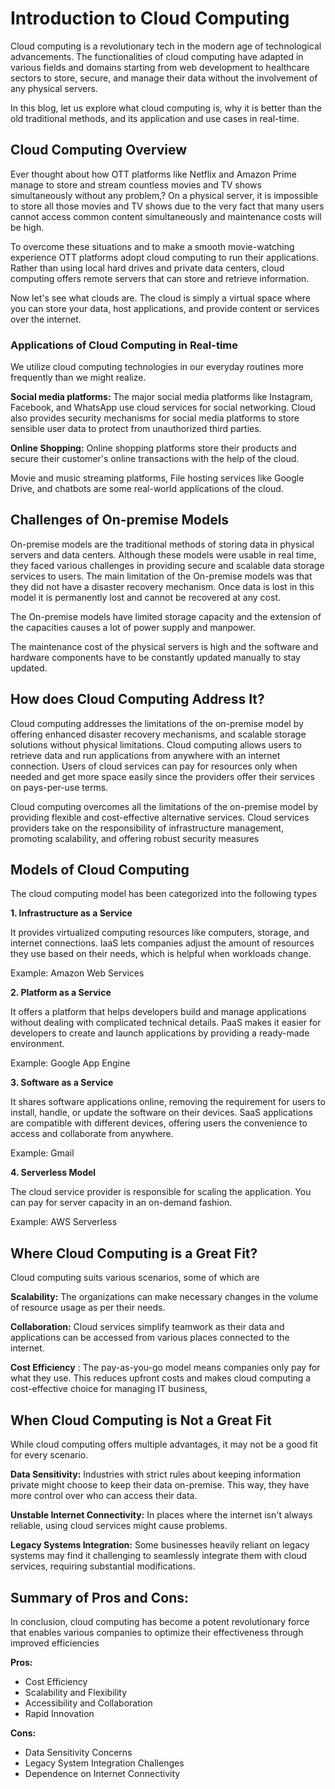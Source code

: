# Introduction to Cloud Computing

Cloud computing is a revolutionary tech in the modern age of technological advancements. The functionalities of cloud computing have adapted in various fields and domains starting from web development to healthcare sectors to store, secure, and manage their data without the involvement of any physical servers.

In this blog, let us explore what cloud computing is, why it is better than the old traditional methods, and its application and use cases in real-time.

## Cloud Computing Overview

Ever thought about how OTT platforms like Netflix and Amazon Prime manage to store and stream countless movies and TV shows simultaneously without any problem,? On a physical server, it is impossible to store all those movies and TV shows due to the very fact that many users cannot access common content simultaneously and maintenance costs will be high.

To overcome these situations and to make a smooth movie-watching experience OTT platforms adopt cloud computing to run their applications. Rather than using local hard drives and private data centers, cloud computing offers remote servers that can store and retrieve information.

Now let's see what clouds are. The cloud is simply a virtual space where you can store your data, host applications, and provide content or services over the internet.

### Applications of Cloud Computing in Real-time

We utilize cloud computing technologies in our everyday routines more frequently than we might realize.

**Social media platforms:** The major social media platforms like Instagram, Facebook, and WhatsApp use cloud services for social networking. Cloud also provides security mechanisms for social media platforms to store sensible user data to protect from unauthorized third parties.

**Online Shopping:** Online shopping platforms store their products and secure their customer's online transactions with the help of the cloud.

Movie and music streaming platforms, File hosting services like Google Drive, and chatbots are some real-world applications of the cloud.

## Challenges of On-premise Models

On-premise models are the traditional methods of storing data in physical servers and data centers. Although these models were usable in real time, they faced various challenges in providing secure and scalable data storage services to users. The main limitation of the On-premise models was that they did not have a disaster recovery mechanism. Once data is lost in this model it is permanently lost and cannot be recovered at any cost.

The On-premise models have limited storage capacity and the extension of the capacities causes a lot of power supply and manpower.

The maintenance cost of the physical servers is high and the software and hardware components have to be constantly updated manually to stay updated.

## How does Cloud Computing Address It?

Cloud computing addresses the limitations of the on-premise model by offering enhanced disaster recovery mechanisms, and scalable storage solutions without physical limitations. Cloud computing allows users to retrieve data and run applications from anywhere with an internet connection. Users of cloud services can pay for resources only when needed and get more space easily since the providers offer their services on pays-per-use terms.

Cloud computing overcomes all the limitations of the on-premise model by providing flexible and cost-effective alternative services. Cloud services providers take on the responsibility of infrastructure management, promoting scalability, and offering robust security measures

## Models of Cloud Computing

The cloud computing model has been categorized into the following types

**1. Infrastructure as a Service**

It provides virtualized computing resources like computers, storage, and internet connections. IaaS lets companies adjust the amount of resources they use based on their needs, which is helpful when workloads change.

Example: Amazon Web Services

**2. Platform as a Service**

It offers a platform that helps developers build and manage applications without dealing with complicated technical details. PaaS makes it easier for developers to create and launch applications by providing a ready-made environment.

Example: Google App Engine

**3. Software as a Service**

It shares software applications online, removing the requirement for users to install, handle, or update the software on their devices. SaaS applications are compatible with different devices, offering users the convenience to access and collaborate from anywhere.

Example: Gmail

**4. Serverless Model**

The cloud service provider is responsible for scaling the application. You can pay for server capacity in an on-demand fashion.

Example: AWS Serverless

## Where Cloud Computing is a Great Fit?

Cloud computing suits various scenarios, some of which are

**Scalability:** The organizations can make necessary changes in the volume of resource usage as per their needs.

**Collaboration:** Cloud services simplify teamwork as their data and applications can be accessed from various places connected to the internet.

**Cost Efficiency** : The pay-as-you-go model means companies only pay for what they use. This reduces upfront costs and makes cloud computing a cost-effective choice for managing IT business,

## When Cloud Computing is Not a Great Fit

While cloud computing offers multiple advantages, it may not be a good fit for every scenario.

**Data Sensitivity:** Industries with strict rules about keeping information private might choose to keep their data on-premise. This way, they have more control over who can access their data.

**Unstable Internet Connectivity:** In places where the internet isn't always reliable, using cloud services might cause problems.

**Legacy Systems Integration:** Some businesses heavily reliant on legacy systems may find it challenging to seamlessly integrate them with cloud services, requiring substantial modifications.

## Summary of Pros and Cons:

In conclusion, cloud computing has become a potent revolutionary force that enables various companies to optimize their effectiveness through improved efficiencies

**Pros:**

- Cost Efficiency
- Scalability and Flexibility
- Accessibility and Collaboration
- Rapid Innovation

**Cons:**

- Data Sensitivity Concerns
- Legacy System Integration Challenges
- Dependence on Internet Connectivity
